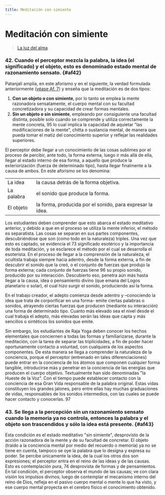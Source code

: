 ```yaml
---
title: Meditación con simiente
---
```


# Meditación con simiente

> [La luz del alma](/la-luz-del-alma/libro1#af42)


### 42. Cuando el perceptor mezcla la palabra, la idea (el significado) y el objeto, esto es denominado estado mental de razonamiento sensato. {#af42}

Patanjali amplía, en este aforismo y en el siguiente, la verdad formulada anteriormente ([véase Af. 7](#af7)) y enseña que la meditación es de dos tipos:

1. **Con un objeto o con simiente**, por lo tanto se emplea la mente razonadora sensatamente, el cuerpo mental con su facultad concretizadora y su capacidad de crear formas mentales.
2. **Sin un objeto o sin simiente**, empleando por consiguiente una facultad distinta, posible solo cuando se comprende y utiliza correctamente la mente concreta, <pin lang="en">95</pin> lo cual implica la capacidad de aquietar "las modificaciones de la mente", chitta o sustancia mental, de manera que pueda tomar el matiz del conocimiento superior y reflejar las realidades superiores.

El perceptor debe llegar a un conocimiento de las cosas sublimes por el proceso de percibir, ante todo, la forma externa, luego ir más allá de ella, llegar al estado interno de esa forma, a aquello que produce la exteriorización (fuerza de determinado tipo), hasta llegar finalmente a la causa de ambos. En este aforismo se los denomina:

|            |                                                           |
| ---------- | --------------------------------------------------------- |
| La idea    | la causa detrás de la forma objetiva.                     |
| La palabra | el sonido que produce la forma.                           |
| El objeto  | la forma, producida por el sonido, para expresar la idea. |

Los estudiantes deben comprender que esto abarca el estado meditativo anterior, y debido a que en el proceso se utiliza la mente inferior, el método es separatista. Las cosas se separan en sus partes componentes, descubriéndose que son (como todo en la naturaleza) triples. Una vez que esto es captado, se evidencia el <pin lang="es">73</pin> significado esotérico y la importancia de toda meditación, y se esclarece el método por el cual se desarrolla el esoterista. En el proceso de llegar a la comprensión de la naturaleza, el ocultista trabaja siempre hacia adentro, desde la forma externa, a fin de descubrir el sonido que la creó, o el conjunto de fuerzas que produjo la forma externa; cada conjunto de fuerzas tiene <pin lang="en">96</pin> su propio sonido, producido por su interacción. Descubierto eso, penetra aún más hasta llegar a la causa, idea o pensamiento divino (que emana del Logos planetario o solar), el cual hizo surgir el sonido, produciendo así la forma.

En el trabajo creador, el adepto comienza desde adentro y –conociendo la idea que trata de corporificar en una forma- emite ciertas palabras o sonidos, atrayendo ciertas fuerzas que producen (mediante su interacción) una forma de determinado tipo. Cuanto más elevado sea el nivel desde el cual trabaja el adepto, más elevadas serán las ideas que capta y más sencillos o sintéticos los sonidos que emite.

Sin embargo, los estudiantes de Raja Yoga deben conocer los hechos elementales que conciernen a todas las formas y familiarizarse, durante la meditación, con la tarea de separar las triplicidades, a fin de poder hacer oportunamente contacto a voluntad, con cualquiera de los aspectos componentes. De esta manera se llega a comprender la naturaleza de la conciencia, porque el perceptor (entrenado en tales diferenciaciones) puede entrar en la conciencia de los átomos que componen cualquier forma tangible, introducirse más y penetrar en la conciencia de las energías que producen el cuerpo objetivo. Textualmente han sido denominadas "la Hueste de la Voz". Con el tiempo puede establecer contacto con la conciencia de esa Gran Vida responsable de la palabra original. Estas vidas constituyen los grandes jalones, pero entre ellas hay muchas graduaciones de vidas, responsables de los sonidos intermedios, con las cuales se puede hacer contacto y conocerlas. <pin lang="en">97</pin>

### 43. Se llega a la percepción sin un razonamiento sensato cuando la memoria ya no controla, entonces la palabra y el objeto son trascendidos y sólo la idea está presente. {#af43}

Esta condición es el estado meditativo "sin simiente", desprovisto de la acción razonadora de la mente y de su facultad de concretar. El objeto (traído a la conciencia mental por medio del recuerdo o memoria) ya no se tiene en cuenta, tampoco se oye la palabra que lo designa y expresa su poder. Se percibe únicamente la idea, de la cual los otros dos son expresiones; el perceptor entra en el reino de las ideas y de las causas. Esto es contemplación pura, <pin lang="es">74</pin> desprovista de formas y de pensamientos. En tal condición, el perceptor observa el mundo de las causas; ve con clara visión los impulsos divinos; luego de contemplar el mecanismo interno del reino de Dios, refleja en el pasivo cuerpo mental o mente lo que ha visto, y ese cuerpo mental proyecta en el cerebro físico el conocimiento obtenido.
